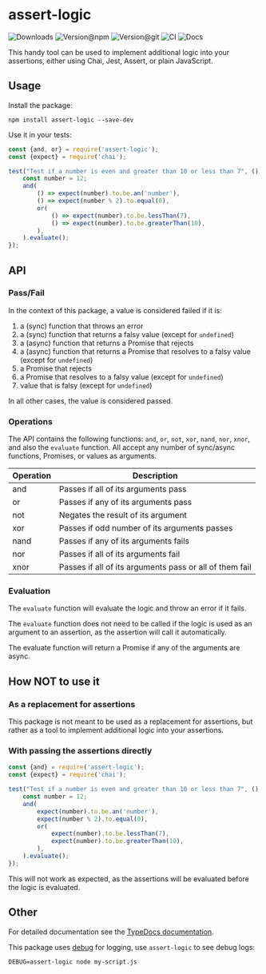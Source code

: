 # assert-logic

![Downloads](https://img.shields.io/npm/dw/assert-logic?style=flat-square) ![Version@npm](https://img.shields.io/npm/v/assert-logic?label=version%40npm&style=flat-square) ![Version@git](https://img.shields.io/github/package-json/v/szikszail/assert-logic/main?label=version%40git&style=flat-square) ![CI](https://img.shields.io/github/actions/workflow/status/szikszail/assert-logic/ci.yml?branch=main&label=ci&style=flat-square) ![Docs](https://img.shields.io/github/actions/workflow/status/szikszail/assert-logic/docs.yml?branch=main&label=docs&style=flat-square)

This handy tool can be used to implement additional logic into your assertions, either using Chai, Jest, Assert, or
plain JavaScript.

## Usage

Install the package:

```shell
npm install assert-logic --save-dev
```

Use it in your tests:

```javascript
const {and, or} = require('assert-logic');
const {expect} = require('chai');

test("Test if a number is even and greater than 10 or less than 7", () => {
    const number = 12;
    and(
        () => expect(number).to.be.an('number'),
        () => expect(number % 2).to.equal(0),
        or(
            () => expect(number).to.be.lessThan(7),
            () => expect(number).to.be.greaterThan(10),
        ),
    ).evaluate();
});
```

## API

### Pass/Fail

In the context of this package, a value is considered failed if it is:

1. a (sync) function that throws an error
2. a (sync) function that returns a falsy value (except for `undefined`)
3. a (async) function that returns a Promise that rejects
4. a (async) function that returns a Promise that resolves to a falsy value (except for `undefined`)
5. a Promise that rejects
6. a Promise that resolves to a falsy value (except for `undefined`)
7. value that is falsy (except for `undefined`)

In all other cases, the value is considered passed.

### Operations

The API contains the following functions: `and`, `or`, `not`, `xor`, `nand`, `nor`, `xnor`, and also the `evaluate`
function. All accept any number of sync/async functions, Promises, or values as arguments.

| Operation | Description                                             |
|-----------|---------------------------------------------------------|
| and       | Passes if all of its arguments pass                     |
| or        | Passes if any of its arguments pass                     |
| not       | Negates the result of its argument                      |
| xor       | Passes if odd number of its arguments passes            |
| nand      | Passes if any of its arguments fails                    |
| nor       | Passes if all of its arguments fail                     |
| xnor      | Passes if all of its arguments pass or all of them fail |

### Evaluation

The `evaluate` function will evaluate the logic and throw an error if it fails.

The `evaluate` function does not need to be called if the logic is used as an argument to an assertion, as the assertion
will call it automatically.

The evaluate function will return a Promise if any of the arguments are async.

## How NOT to use it

### As a replacement for assertions

This package is not meant to be used as a replacement for assertions, but rather as a tool to implement additional logic
into your assertions.

### With passing the assertions directly

```javascript
const {and} = require('assert-logic');
const {expect} = require('chai');

test("Test if a number is even and greater than 10 or less than 7", () => {
    const number = 12;
    and(
        expect(number).to.be.an('number'),
        expect(number % 2).to.equal(0),
        or(
            expect(number).to.be.lessThan(7),
            expect(number).to.be.greaterThan(10),
        ),
    ).evaluate();
});
```

This will not work as expected, as the assertions will be evaluated before the logic is evaluated.

## Other

For detailed documentation see the [TypeDocs documentation](https://szikszail.github.io/assert-logic/).

This package uses [debug](https://www.npmjs.com/package/debug) for logging, use `assert-logic` to see debug logs:

```shell
DEBUG=assert-logic node my-script.js
```
